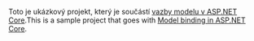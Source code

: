 <span data-ttu-id="5aa96-101">Toto je ukázkový projekt, který je součástí [vazby modelu v ASP.NET Core](https://docs.microsoft.com/aspnet/core/mvc/models/model-binding).</span><span class="sxs-lookup"><span data-stu-id="5aa96-101">This is a sample project that goes with [Model binding in ASP.NET Core](https://docs.microsoft.com/aspnet/core/mvc/models/model-binding).</span></span>
